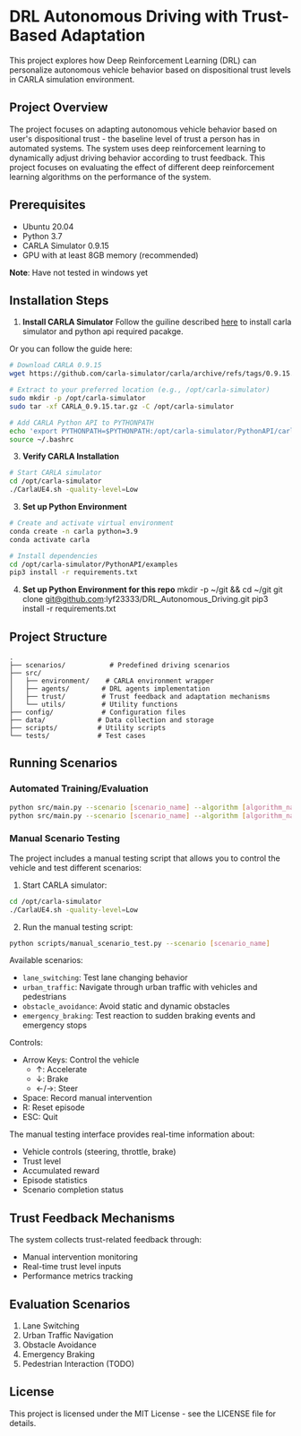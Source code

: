 # DRL Autonomous Driving with Trust-Based Adaptation

This project explores how Deep Reinforcement Learning (DRL) can personalize autonomous vehicle behavior based on dispositional trust levels in CARLA simulation environment.

## Project Overview
The project focuses on adapting autonomous vehicle behavior based on user's dispositional trust - the baseline level of trust a person has in automated systems. The system uses deep reinforcement learning to dynamically adjust driving behavior according to trust feedback. This project focuses on evaluating the effect of different deep reinforcement learning algorithms on the performance of the system.

## Prerequisites
- Ubuntu 20.04
- Python 3.7
- CARLA Simulator 0.9.15
- GPU with at least 8GB memory (recommended)

**Note**: Have not tested in windows yet

## Installation Steps

1. **Install CARLA Simulator**
Follow the guiline described [here](https://carla.readthedocs.io/en/latest/start_quickstart/) to install carla simulator and python api required pacakge.

Or you can follow the guide here:

```bash
# Download CARLA 0.9.15
wget https://github.com/carla-simulator/carla/archive/refs/tags/0.9.15.tar.gz

# Extract to your preferred location (e.g., /opt/carla-simulator)
sudo mkdir -p /opt/carla-simulator
sudo tar -xf CARLA_0.9.15.tar.gz -C /opt/carla-simulator

# Add CARLA Python API to PYTHONPATH
echo 'export PYTHONPATH=$PYTHONPATH:/opt/carla-simulator/PythonAPI/carla/dist/carla-0.9.15-py3.7-linux-x86_64.egg' >> ~/.bashrc
source ~/.bashrc
```
3. **Verify CARLA Installation**
```bash
# Start CARLA simulator
cd /opt/carla-simulator
./CarlaUE4.sh -quality-level=Low
```

3. **Set up Python Environment**
```bash
# Create and activate virtual environment
conda create -n carla python=3.9
conda activate carla

# Install dependencies
cd /opt/carla-simulator/PythonAPI/examples
pip3 install -r requirements.txt
```

4. **Set up Python Environment for this repo**
mkdir -p ~/git && cd ~/git
git clone git@github.com:lyf23333/DRL_Autonomous_Driving.git
pip3 install -r requirements.txt


## Project Structure
```
.
├── scenarios/           # Predefined driving scenarios
├── src/
│   ├── environment/    # CARLA environment wrapper
│   ├── agents/        # DRL agents implementation
│   ├── trust/         # Trust feedback and adaptation mechanisms
│   └── utils/         # Utility functions
├── config/            # Configuration files
├── data/             # Data collection and storage
├── scripts/          # Utility scripts
└── tests/            # Test cases
```

## Running Scenarios

### Automated Training/Evaluation
```bash
python src/main.py --scenario [scenario_name] --algorithm [algorithm_name] --train
python src/main.py --scenario [scenario_name] --algorithm [algorithm_name] --eval
```

### Manual Scenario Testing
The project includes a manual testing script that allows you to control the vehicle and test different scenarios:

1. Start CARLA simulator:
```bash
cd /opt/carla-simulator
./CarlaUE4.sh -quality-level=Low
```

2. Run the manual testing script:
```bash
python scripts/manual_scenario_test.py --scenario [scenario_name]
```

Available scenarios:
- `lane_switching`: Test lane changing behavior
- `urban_traffic`: Navigate through urban traffic with vehicles and pedestrians
- `obstacle_avoidance`: Avoid static and dynamic obstacles
- `emergency_braking`: Test reaction to sudden braking events and emergency stops

Controls:
- Arrow Keys: Control the vehicle
  - ↑: Accelerate
  - ↓: Brake
  - ←/→: Steer
- Space: Record manual intervention
- R: Reset episode
- ESC: Quit

The manual testing interface provides real-time information about:
- Vehicle controls (steering, throttle, brake)
- Trust level
- Accumulated reward
- Episode statistics
- Scenario completion status

## Trust Feedback Mechanisms
The system collects trust-related feedback through:
- Manual intervention monitoring
- Real-time trust level inputs
- Performance metrics tracking

## Evaluation Scenarios
1. Lane Switching
2. Urban Traffic Navigation
3. Obstacle Avoidance
4. Emergency Braking
5. Pedestrian Interaction (TODO)


## License
This project is licensed under the MIT License - see the LICENSE file for details.
